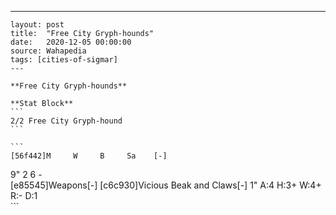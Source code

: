 ---
    layout: post
    title:  "Free City Gryph-hounds"
    date:   2020-12-05 00:00:00
    source: Wahapedia
    tags: [cities-of-sigmar]
    ---
    
    **Free City Gryph-hounds**
    
    **Stat Block**
    ```
    2/2 Free City Gryph-hound
    ```
    
    ```
    [56f442]M     W     B     Sa    [-]
9"    2     6     -     
[e85545]Weapons[-]
[c6c930]Vicious Beak and Claws[-]
1"     A:4    H:3+   W:4+   R:-    D:1   
    ```
    
    
    